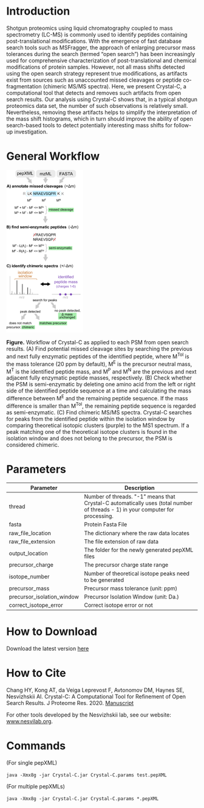
# Introduction
  Shotgun proteomics using liquid chromatography coupled to mass spectrometry (LC-MS) is commonly used to identify peptides containing post-translational modifications. With the emergence of fast database search tools such as MSFragger, the approach of enlarging precursor mass tolerances during the search (termed “open search”) has been increasingly used for comprehensive characterization of post-translational and chemical modifications of protein samples. However, not all mass shifts detected using the open search strategy represent true modifications, as artifacts exist from sources such as unaccounted missed cleavages or peptide co-fragmentation (chimeric MS/MS spectra). Here, we present Crystal-C, a computational tool that detects and removes such artifacts from open search results. Our analysis using Crystal-C shows that, in a typical shotgun proteomics data set, the number of such observations is relatively small. Nevertheless, removing these artifacts helps to simplify the interpretation of the mass shift histograms, which in turn should improve the ability of open search-based tools to detect potentially interesting mass shifts for follow-up investigation.



# General Workflow

<img src="https://raw.githubusercontent.com/Nesvilab/Crystal-C/master/CrystalC.png" height="40%" width="40%" title="General Workflow of Crystal-C">

**Figure.** Workflow of Crystal-C as applied to each PSM from open search results. (A) Find potential missed cleavage sites by searching the previous and next fully enzymatic peptides of the identified peptide, where M<sup>Tol</sup> is the mass tolerance (20 ppm by default), M<sup>E</sup> is the precursor neutral mass, M<sup>T</sup> is the identified peptide mass, and M<sup>P</sup> and M<sup>N</sup> are the previous and next adjacent fully enzymatic peptide masses, respectively. (B) Check whether the PSM is semi-enzymatic by deleting one amino acid from the left or right side of the identified peptide sequence at a time and calculating the mass difference between M<sup>E</sup> and the remaining peptide sequence. If the mass difference is smaller than M<sup>Tol</sup>, the remaining peptide sequence is regarded as semi-enzymatic. (C) Find chimeric MS/MS spectra. Crystal-C searches for peaks from the identified peptide within the isolation window by comparing theoretical isotopic clusters (purple) to the MS1 spectrum. If a peak matching one of the theoretical isotope clusters is found in the isolation window and does not belong to the precursor, the PSM is considered chimeric.



# Parameters

| Parameter | Description |
| ------------- | ------------- |
| thread | Number of threads. "-1" means that Crystal-C automatically uses (total number of threads - 1) in your computer for processing.|
| fasta | Protein Fasta File |
| raw_file_location | The dictionary where the raw data locates |
| raw_file_extension | The file extension of raw data |
| output_location | The folder for the newly generated pepXML files |
| precursor_charge | The precursor charge state range |
| isotope_number | Number of theoretical isotope peaks need to be generated |
| precursor_mass | Precursor mass tolerance (unit: ppm) |
| precursor_isolation_window | Precursor Isolation Window (unit: Da.) |
| correct_isotope_error | Correct isotope error or not |



# How to Download
Download the latest version [here](https://github.com/Nesvilab/Crystal-C/releases/latest)



# How to Cite
Chang HY, Kong AT, da Veiga Leprevost F, Avtonomov DM, Haynes SE, Nesvizhskii AI. Crystal-C: A Computational Tool for Refinement of Open Search Results. J Proteome Res. 2020. [Manuscript](https://pubs.acs.org/doi/abs/10.1021/acs.jproteome.0c00119)

For other tools developed by the Nesvizhskii lab, see our website: www.nesvilab.org.



# Commands

(For single pepXML)

`java -Xmx8g -jar Crystal-C.jar Crystal-C.params test.pepXML`

(For multiple pepXMLs)

`java -Xmx8g -jar Crystal-C.jar Crystal-C.params *.pepXML`
